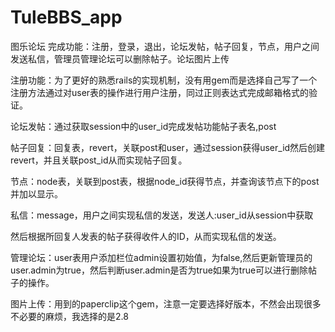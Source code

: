 # TuleBBS_app
图乐论坛
完成功能：注册，登录，退出，论坛发帖，帖子回复，节点，用户之间发送私信，管理员管理论坛可以删除帖子。论坛图片上传



注册功能：为了更好的熟悉rails的实现机制，没有用gem而是选择自己写了一个注册方法通过对user表的操作进行用户注册，同过正则表达式完成邮箱格式的验证。


论坛发帖：通过获取session中的user_id完成发帖功能帖子表名,post


帖子回复：回复表，revert，关联post和user，通过session获得user_id然后创建revert，并且关联post_id从而实现帖子回复。


节点：node表，关联到post表，根据node_id获得节点，并查询该节点下的post并加以显示。


私信：message，用户之间实现私信的发送，发送人:user_id从session中获取


然后根据所回复人发表的帖子获得收件人的ID，从而实现私信的发送。


管理论坛：user表用户添加栏位admin设置初始值，为false,然后更新管理员的user.admin为true，然后判断user.admin是否为true如果为true可以进行删除帖子的操作。


图片上传：用到的paperclip这个gem，注意一定要选择好版本，不然会出现很多不必要的麻烦，我选择的是2.8
